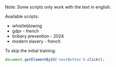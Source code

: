 Note: Some scripts only work with the text in english.  

Available scripts:
- whistleblowing
- gdpr - french
- bribery prevention - 2024
- modern slavery - french

To skip the initial training:
```js
document.getElementById('nextButton').click();
```
